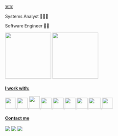 [🇧🇷️](https://github.com/iFallenHunt/iFallenHunt-ptbr/blob/main/README-PTBR.md)

Systems Analyst 👨🏾‍🎓

Software Engineer ✍🏾

<div>
<a href="https://github.com/iFallenHunt">

<img height="150em" src="https://github-readme-stats-sigma-five.vercel.app/api?username=ifallenhunt&show_icons=true&theme=midnight-purple&include_all_commits=true&rank_icon=default&count_private=true"/>   

<img height="150em" src="https://github-readme-stats.vercel.app/api/top-langs/?username=ifallenhunt&layout=donut&hide=PHP,Swift&exclude_repo=YoutubeChannel&langs_count=5&theme=midnight-purple"/>

</div>

#### I work with:

<img src="https://cdn.jsdelivr.net/gh/devicons/devicon/icons/python/python-original.svg" width="35" height="35"/>  <img src="https://cdn.jsdelivr.net/gh/devicons/devicon@latest/icons/javascript/javascript-original.svg" width="35" height="35"/> <img src="https://cdn.jsdelivr.net/gh/devicons/devicon/icons/java/java-original-wordmark.svg" width="35" height="40"/>  <img src="https://cdn.jsdelivr.net/gh/devicons/devicon@latest/icons/docker/docker-original.svg" width="35" height="35"/>  <img src="https://cdn.jsdelivr.net/gh/devicons/devicon@latest/icons/linux/linux-original.svg" width="35" height="35"/>  <img src="https://cdn.jsdelivr.net/gh/devicons/devicon@latest/icons/vscode/vscode-original.svg" width="35" height="35"/>  <img src="https://cdn.jsdelivr.net/gh/devicons/devicon@latest/icons/amazonwebservices/amazonwebservices-original-wordmark.svg" width="35" height="35"/>  <img src="https://cdn.jsdelivr.net/gh/devicons/devicon@latest/icons/mysql/mysql-original-wordmark.svg" width="40" height="35"/>   <img src="https://cdn.jsdelivr.net/gh/devicons/devicon@latest/icons/spring/spring-original.svg" width="35" height="35"/>   

#### Contact me

<div>
<a href="https://instagram.com/slucasxs" target="_blank"><img src="https://img.shields.io/badge/-Instagram-%23E4405F?style=for-the-badge&logo=instagram&logoColor=white" target="_blank"></a>
<a href = "mailto:luksantos.silva@gmail.com"><img src="https://img.shields.io/badge/Gmail-D14836?style=for-the-badge&logo=gmail&logoColor=white" target="_blank"></a>
<a href="https://www.linkedin.com/in/santos-lucas96dev/" target="_blank"><img src="https://img.shields.io/badge/-LinkedIn-%230077B5?style=for-the-badge&logo=linkedin&logoColor=white" target="_blank"></a>   
</div>

